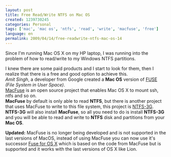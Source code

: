 ```yaml
---
layout: post
title: Free Read/Write NTFS on Mac OS
created: 1239730245
categories: Personal
tags: ['mac', 'mac os', 'ntfs', 'read', 'write', 'macfuse', 'free']
language: en
permalink: 2009/04/14/free-readwrite-ntfs-mac-os-14
---
```

Since I'm running Mac OS X on my HP laptop, I was running into the problem of how to read/write to my Windows NTFS partitions.

I knew there are some paid products and I start to look for them, then I realize that there is a free and good option to achieve this.   
_Amit Singh_, a developer from Google created a __Mac OS__ version of [FUSE](http://fuse.sourceforge.net/) _(File System in User Space)_.   
[MacFuse](http://code.google.com/p/macfuse/) is an open source project that enables Mac OS X to mount ssh, ntfs and so on.   
__MacFuse__ by default is only able to read __NTFS__, but there is another project that uses MacFuse to write to this file system, this project is [NTFS-3G](http://www.ntfs-3g.org/).   
__NTFS-3G__ will also install __MacFuse__, so all you need to do is install __NTFS-3G__ and you will be able to read and write to __NTFS__ disk and partitions from your __Mac OS__.

__Updated:__ MacFuse is no longer being developed and is not supported in the last versions of MacOS, instead of using MacFuse you can now use it's successor [Fuse for OS X](http://osxfuse.github.com/) which is based on the code from MacFuse but is supported and it works with the last versions of OS X like Lion.

